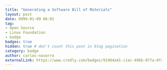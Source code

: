 ```yaml
---
title: "Generating a Software Bill of Materials"
layout: post
date: 9999-01-09 06:01
tag:
- Open Source
- Linux Foundation
- badge
badges: true
hidden: true # don't count this post in blog pagination
category: badge
author: carlos-navarro
externalLink: https://www.credly.com/badges/91984a41-c1ac-49bb-877a-0fac0078ef50
---
```

